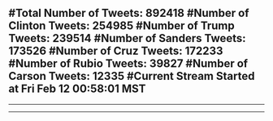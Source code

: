 #Total Number of Tweets: 892418 
#Number of Clinton Tweets: 254985
#Number of Trump Tweets: 239514
#Number of Sanders Tweets: 173526
#Number of Cruz Tweets: 172233
#Number of Rubio Tweets: 39827
#Number of Carson Tweets: 12335
#Current Stream Started at Fri Feb 12 00:58:01 MST
---
---
---
